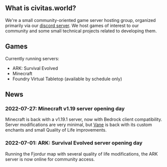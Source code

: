 ## What is civitas.world?
We're a small community-oriented game server hosting group, organized primarily via our [discord server](https://discord.gg/TqNrfxav5G). We host games of interest to our community and some small technical projects related to developing them.

## Games
Currently running servers:
- ARK: Survival Evolved
- Minecraft 
- Foundry Virtual Tabletop (available by schedule only)

## News
### 2022-07-27: Minecraft v1.19 server opening day
  Minecraft is back with a v1.19.1 server, now with Bedrock client compatibility. Server modifications are very minimal, but [Vane](https://oddlama.github.io/vane/) is back with its custom enchants and small Quality of Life improvements.
### 2022-07-01: ARK: Survival Evolved server opening day
  Running the Fjordur map with several quality of life modifications, the ARK server is now online for community access.